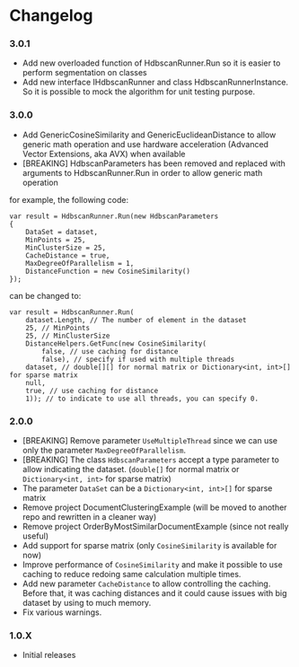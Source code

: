 # Changelog

### 3.0.1
- Add new overloaded function of HdbscanRunner.Run so it is easier to perform segmentation on classes
- Add new interface IHdbscanRunner and class HdbscanRunnerInstance. So it is possible to mock the algorithm for unit testing purpose.

### 3.0.0
- Add GenericCosineSimilarity and GenericEuclideanDistance to allow generic math operation and use hardware acceleration (Advanced Vector Extensions, aka AVX) when available
- [BREAKING] HdbscanParameters has been removed and replaced with arguments to HdbscanRunner.Run in order to allow generic math operation

for example, the following code:
```
var result = HdbscanRunner.Run(new HdbscanParameters
{
    DataSet = dataset,
    MinPoints = 25,
    MinClusterSize = 25,
    CacheDistance = true,
    MaxDegreeOfParallelism = 1,
    DistanceFunction = new CosineSimilarity()
});
```

can be changed to:
```
var result = HdbscanRunner.Run(
    dataset.Length, // The number of element in the dataset
    25, // MinPoints
    25, // MinClusterSize
    DistanceHelpers.GetFunc(new CosineSimilarity(
        false, // use caching for distance
        false), // specify if used with multiple threads
    dataset, // double[][] for normal matrix or Dictionary<int, int>[] for sparse matrix
    null,
    true, // use caching for distance
    1)); // to indicate to use all threads, you can specify 0.
```

### 2.0.0
- [BREAKING] Remove parameter `UseMultipleThread` since we can use only the parameter `MaxDegreeOfParallelism`.
- [BREAKING] The class `HdbscanParameters` accept a type parameter to allow indicating the dataset. (`double[]` for normal matrix or `Dictionary<int, int>` for sparse matrix)
- The parameter `DataSet` can be a `Dictionary<int, int>[]` for sparse matrix
- Remove project DocumentClusteringExample (will be moved to another repo and rewritten in a cleaner way)
- Remove project OrderByMostSimilarDocumentExample (since not really useful)
- Add support for sparse matrix (only `CosineSimilarity` is available for now)
- Improve performance of `CosineSimilarity` and make it possible to use caching to reduce redoing same calculation multiple times.
- Add new parameter `CacheDistance` to allow controlling the caching. Before that, it was caching distances and it could cause issues with big dataset by using to much memory.
- Fix various warnings.

### 1.0.X
- Initial releases
